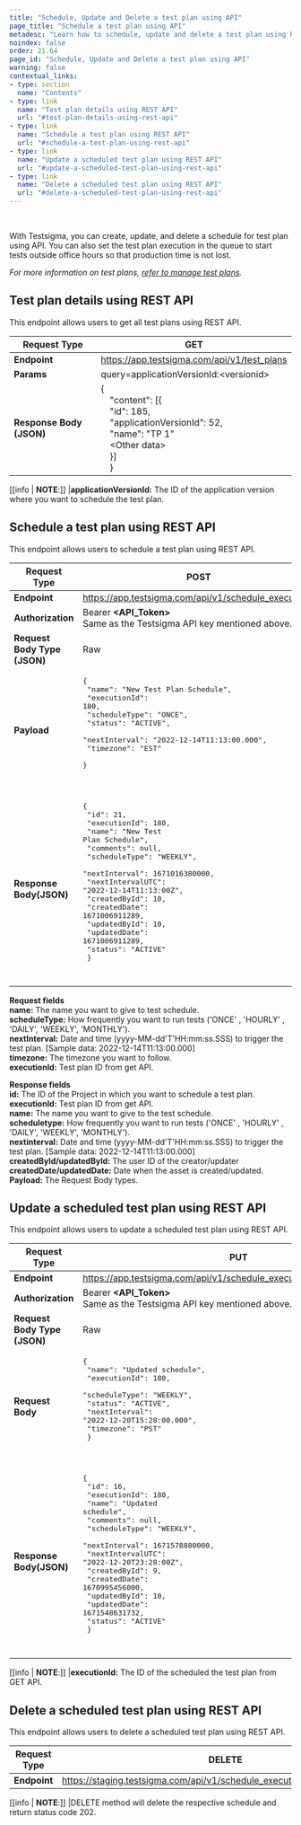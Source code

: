 ```yaml
---
title: "Schedule, Update and Delete a test plan using API"
page_title: "Schedule a test plan using API"
metadesc: "Learn how to schedule, update and delete a test plan using REST API in Testsigma. "
noindex: false
order: 21.64
page_id: "Schedule, Update and Delete a test plan using API"
warning: false
contextual_links:
- type: section
  name: "Contents"
- type: link
  name: "Test plan details using REST API"
  url: "#test-plan-details-using-rest-api"
- type: link
  name: "Schedule a test plan using REST API"
  url: "#schedule-a-test-plan-using-rest-api"
- type: link
  name: "Update a scheduled test plan using REST API"
  url: "#update-a-scheduled-test-plan-using-rest-api"
- type: link
  name: "Delete a scheduled test plan using REST API"
  url: "#delete-a-scheduled-test-plan-using-rest-api"
---
```


<br>

With Testsigma, you can create, update, and delete a schedule for test plan using API. You can also set the test plan execution in the queue to start tests outside office hours so that production time is not lost.

*For more information on test plans, [refer to manage test plans](https://testsigma.com/docs/test-management/test-plans/overview/).*

## **Test plan details using REST API**

This endpoint allows users to get all test plans using REST API.

|**Request Type**|**GET**|
|---|---|
|**Endpoint**|https://app.testsigma.com/api/v1/test_plans|
|**Params**| query=applicationVersionId:&lt;versionid&gt;|
|**Response Body (JSON)**|{<br>&emsp;"content": [{<br>&emsp;"id": 185,<br>&emsp;"applicationVersionId": 52,<br>&emsp;"name": "TP 1"<br>&emsp;&lt;Other data&gt;<br>&emsp;}]<br>&emsp;}|

[[info | **NOTE**:]]
|**applicationVersionId:** The ID of the application version where you want to schedule the test plan.

## **Schedule a test plan using REST API**
This endpoint allows users to schedule a test plan using REST API.

|**Request Type**|**POST**|
|---|---|
|**Endpoint**|https://app.testsigma.com/api/v1/schedule_executions|
|**Authorization**|Bearer **<API\_Token>**<br>Same as the Testsigma API key mentioned above.|
|**Request Body Type (JSON)**|Raw|
|**Payload**|<pre>{<br>  "name": "New Test Plan Schedule",<br>  "executionId": 180,<br>  "scheduleType": "ONCE",<br>  "status": "ACTIVE",<br>  "nextInterval": "2022-12-14T11:13:00.000",<br>  "timezone": "EST"<br>  }<pre>|
|**Response Body(JSON)**|<pre>{<br>  "id": 21,<br>  "executionId": 180,<br>  "name": "New Test Plan Schedule",<br>  "comments": null,<br>  "scheduleType": "WEEKLY",<br>  "nextInterval": 1671016380000,<br>  "nextIntervalUTC": "2022-12-14T11:13:00Z",<br>  "createdById": 10,<br>  "createdDate": 1671006911289,<br>  "updatedById": 10,<br>  "updatedDate": 1671006911289,<br>  "status": "ACTIVE"<br>  }<pre>|

**Request fields**<br>
**name:** The name you want to give to test schedule.<br>
**scheduleType:** How frequently you want to run tests ('ONCE' , 'HOURLY' , 'DAILY', 'WEEKLY', 'MONTHLY').<br>
**nextInterval:** Date and time (yyyy-MM-dd'T'HH:mm:ss.SSS)  to trigger the test plan. [Sample data: 2022-12-14T11:13:00.000]<br>
**timezone:** The timezone you want to follow.<br>
**executionId:** Test plan ID from get API.<br>

**Response fields**<br>
**id:** The ID of the Project in which you want to schedule a test plan.<br>
**executionId:** Test plan ID from get API.<br>
**name:** The name you want to give to the test schedule.<br>
**scheduletype:** How frequently you want to run tests ('ONCE' , 'HOURLY' , 'DAILY', 'WEEKLY', 'MONTHLY').<br>
**nextinterval:** Date and time (yyyy-MM-dd'T'HH:mm:ss.SSS) to trigger the test plan. [Sample data: 2022-12-14T11:13:00.000]<br>
**createdById/updatedById:** The user ID of the creator/updater<br>
**createdDate/updatedDate:** Date when the asset is created/updated.<br>
**Payload:** The Request Body types.<br>

## **Update a scheduled test plan using REST API**
This endpoint allows users to update a scheduled test plan using REST API.

|**Request Type**|**PUT**|
|---|---|
|**Endpoint**|https://app.testsigma.com/api/v1/schedule_executions/&lt;executionId&gt|
|**Authorization**|Bearer **<API\_Token>**<br>Same as the Testsigma API key mentioned above.|
|**Request Body Type (JSON)**|Raw|
|**Request Body**|<pre>{<br>  "name": "Updated schedule",<br>  "executionId": 180,<br>  "scheduleType": "WEEKLY",<br>  "status": "ACTIVE",<br>  "nextInterval": "2022-12-20T15:28:00.000",<br>  "timezone": "PST"<br>  }<pre>|
|**Response Body(JSON)**|<pre>{<br>  "id": 16,<br>  "executionId": 180,<br>  "name": "Updated schedule",<br>  "comments": null,<br>  "scheduleType": "WEEKLY",<br>  "nextInterval": 1671578880000,<br>  "nextIntervalUTC": "2022-12-20T23:28:00Z",<br>  "createdById": 9,<br>  "createdDate": 1670995456000,<br>  "updatedById": 10,<br>  "updatedDate": 1671548631732,<br>  "status": "ACTIVE"<br> }<pre>|

[[info | **NOTE**:]]
|**executionId:** The ID of the scheduled the test plan from GET API.

## **Delete a scheduled test plan using REST API**
This endpoint allows users to delete a scheduled test plan using REST API.

|**Request Type**|**DELETE**|
|---|---|
|**Endpoint**|https://staging.testsigma.com/api/v1/schedule_executions/&lt;executionId&gt|

[[info | **NOTE**:]]
|DELETE method will delete the respective schedule and return status code 202.
